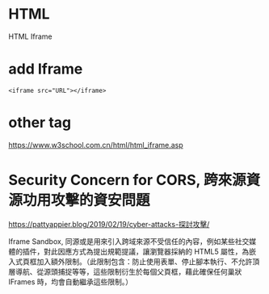 # HTML
HTML Iframe

# add Iframe

    <iframe src="URL"></iframe>
    
# other tag

https://www.w3school.com.cn/html/html_iframe.asp

# Security Concern for CORS, 跨來源資源功用攻擊的資安問題

https://pattyappier.blog/2019/02/19/cyber-attacks-探討攻擊/

 Iframe Sandbox, 同源或是用來引入跨域來源不受信任的內容，例如某些社交媒體的插件，對此因應方式為提出規範提議，讓瀏覽器採納的 HTML5 屬性，為嵌入式頁框加入額外限制。（此限制包含：防止使用表單、停止腳本執行、不允許頂層導航、從源頭捕捉等等，這些限制衍生於每個父頁框，藉此確保任何巢狀 IFrames 時，均會自動繼承這些限制。）

    
 
